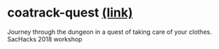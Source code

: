 # coatrack-quest [(link)](http://samchristopherlee.com/coatrack-quest/)
Journey through the dungeon in a quest of taking care of your clothes. SacHacks 2018 workshop
